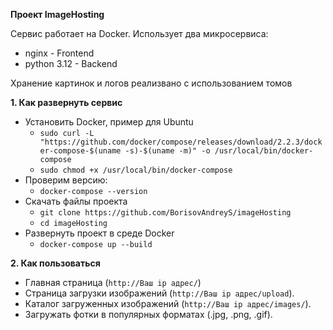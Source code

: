 **Проект ImageHosting**

Сервис работает на Docker. 
Использует два микросервиса:
- nginx - Frontend
- python 3.12 - Backend

Хранение картинок и логов реализвано с использованием томов


**1. Как развернуть сервис**

- Установить Docker, пример для Ubuntu 
  - `sudo curl -L "https://github.com/docker/compose/releases/download/2.2.3/docker-compose-$(uname -s)-$(uname -m)" -o /usr/local/bin/docker-compose`
  - `sudo chmod +x /usr/local/bin/docker-compose`
- Проверим версию:
  - `docker-compose --version`
- Скачать файлы проекта
  - `git clone https://github.com/BorisovAndreyS/imageHosting`
  - `cd imageHosting`
- Развернуть проект в среде Docker
  - `docker-compose up --build`

**2. Как пользоваться**

- Главная страница (`http://Ваш ip адрес/`)
- Страница загрузки изображений (`http://Ваш ip адрес/upload`).
- Каталог загруженных изображений (`http://Ваш ip адрес/images/`).
- Загружать фотки в популярных форматах (.jpg, .png, .gif).

